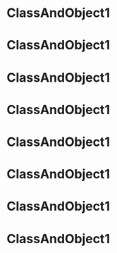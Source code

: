 # ClassAndObject1
# ClassAndObject1
# ClassAndObject1
# ClassAndObject1
# ClassAndObject1
# ClassAndObject1
# ClassAndObject1
# ClassAndObject1

